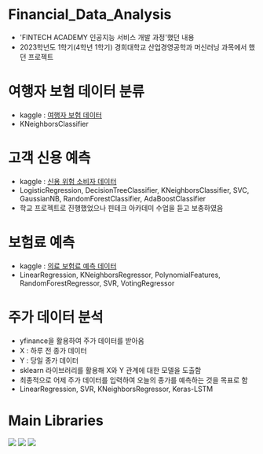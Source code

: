 # Financial_Data_Analysis
- 'FINTECH ACADEMY 인공지능 서비스 개발 과정'했던 내용
- 2023학년도 1학기(4학년 1학기) 경희대학교 산업경영공학과 머신러닝 과목에서 했던 프로젝트

# 여행자 보험 데이터 분류
- kaggle : <a href='https://www.kaggle.com/datasets/mhdzahier/travel-insurance'>여행자 보험 데이터</a>
- KNeighborsClassifier

# 고객 신용 예측
- kaggle : <a href='https://www.kaggle.com/datasets/ppb00x/credit-risk-customers'>신용 위험 소비자 데이터</a>
- LogisticRegression, DecisionTreeClassifier, KNeighborsClassifier, SVC, GaussianNB, RandomForestClassifier, AdaBoostClassifier
- 학교 프로젝트로 진행했었으나 핀테크 아카데미 수업을 듣고 보충하였음

# 보험료 예측
- kaggle : <a href='https://www.kaggle.com/datasets/harishkumardatalab/medical-insurance-price-prediction'>의료 보험료 예측 데이터</a>
- LinearRegression, KNeighborsRegressor, PolynomialFeatures, RandomForestRegressor, SVR, VotingRegressor

# 주가 데이터 분석
- yfinance을 활용하여 주가 데이터를 받아옴
- X : 하루 전 종가 데이터
- Y : 당일 종가 데이터
- sklearn 라이브러리를 활용해 X와 Y 관계에 대한 모델을 도출함
- 최종적으로 어제 주가 데이터를 입력하여 오늘의 종가를 예측하는 것을 목표로 함
- LinearRegression, SVR, KNeighborsRegressor, Keras-LSTM

# Main Libraries
<img src="https://img.shields.io/badge/numpy-013243?style=flat-square&logo=numpy&logoColor=white"/> <img src="https://img.shields.io/badge/pandas-150458?style=flat-square&logo=pandas&logoColor=white"/> <img src="https://img.shields.io/badge/scikitlearn-F7931E?style=flat-square&logo=scikitlearn&logoColor=white"/>